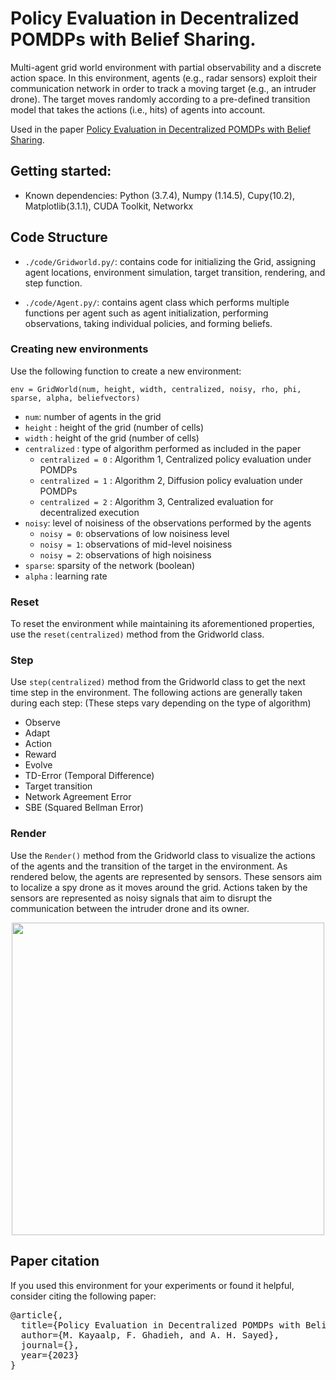 # Policy Evaluation in Decentralized POMDPs with Belief Sharing.

Multi-agent grid world environment with partial observability and a discrete action space. In this environment, agents (e.g., radar sensors) exploit their communication network in order to track a moving target (e.g., an intruder drone). The target moves randomly according to a pre-defined transition model that takes the actions (i.e., hits) of agents into account. 

Used in the paper [Policy Evaluation in Decentralized
POMDPs with Belief Sharing](https://arxiv.org/).

## Getting started:
 
- Known dependencies: Python (3.7.4), Numpy (1.14.5), Cupy(10.2), Matplotlib(3.1.1), CUDA Toolkit, Networkx


## Code Structure
  - `./code/Gridworld.py/`: contains code for initializing the Grid, assigning agent locations, environment simulation, target transition, rendering, and step function.
  
  - `./code/Agent.py/`: contains  agent class which performs multiple functions per agent such as agent initialization, performing observations, taking individual policies, and forming beliefs.

### Creating new environments

Use the following function to create a new environment: 

`
env = GridWorld(num, height, width, centralized, noisy, rho, phi, sparse, alpha, beliefvectors)
`
 - `num`: number of agents in the grid
 - `height` : height of the grid (number of cells)
 - `width` : height of the grid (number of cells)
 - `centralized` : type of algorithm performed as included in the paper
    * `centralized = 0` : Algorithm 1, Centralized policy evaluation under POMDPs
    * `centralized = 1` : Algorithm 2, Diffusion policy evaluation under POMDPs
    * `centralized = 2` : Algorithm 3, Centralized evaluation for decentralized execution
 - `noisy`: level of noisiness of the observations performed by the agents
    * `noisy = 0`: observations of low noisiness level
    * `noisy = 1`: observations of mid-level noisiness
    * `noisy = 2`: observations of high noisiness
 - `sparse`: sparsity of the network (boolean)
 - `alpha` : learning rate

### Reset
To reset the environment while maintaining its aforementioned properties, use the  `reset(centralized)` method from the Gridworld class.

### Step
Use `step(centralized)` method from the Gridworld class to get the next time step in the environment. The following actions are generally taken during each step: (These steps vary depending on the type of algorithm)
- Observe 
- Adapt
- Action
- Reward  
- Evolve
- TD-Error (Temporal Difference)
- Target transition
- Network Agreement Error 
- SBE (Squared Bellman Error)

### Render
Use the `Render()` method from the Gridworld class to visualize the actions of the agents and the transition of the target in the environment. As rendered below, the agents are represented by sensors. These sensors aim to localize a spy drone as it moves around the grid.  Actions taken by the sensors are represented as noisy signals that aim to disrupt the communication between the intruder drone and its owner.

<p align="center">
<img src = "https://user-images.githubusercontent.com/80005419/217651585-c2e323b3-33f1-410e-8242-5fdab5d91e41.jpg" width="500" height="500">
</p> 


## Paper citation


If you used this environment for your experiments or found it helpful, consider citing the following paper:
 
<pre>
@article{,
  title={Policy Evaluation in Decentralized POMDPs with Belief Sharing},
  author={M. Kayaalp, F. Ghadieh, and A. H. Sayed},
  journal={},
  year={2023}
}
</pre>

